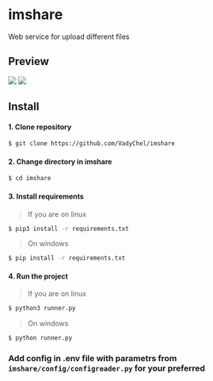 # imshare
Web service for upload different files

## Preview
<img src="https://i.imgur.com/y7Bx7uA.png"/>
<img src="https://i.imgur.com/ZyrrdIo.png"/>

## Install
#### 1. Clone repository
```bash
$ git clone https://github.com/VadyChel/imshare
```
#### 2. Change directory in imshare
```bash
$ cd imshare
```
#### 3. Install requirements
> If you are on linux
```bash
$ pip3 install -r requirements.txt
```
> On windows
```bash
$ pip install -r requirements.txt
```
#### 4. Run the project
> If you are on linux
```bash
$ python3 runner.py
```
> On windows
```bash
$ python runner.py
```

### Add config in .env file with parametrs from `imshare/config/configreader.py` for your preferred
